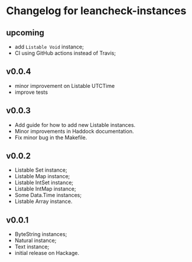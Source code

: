 Changelog for leancheck-instances
=================================

upcoming
--------

* add `Listable Void` instance;
* CI using GitHub actions instead of Travis;


v0.0.4
------

* minor improvement on Listable UTCTime
* improve tests


v0.0.3
------

* Add guide for how to add new Listable instances.
* Minor improvements in Haddock documentation.
* Fix minor bug in the Makefile.


v0.0.2
------

* Listable Set instance;
* Listable Map instance;
* Listable IntSet instance;
* Listable IntMap instance;
* Some Data.Time instances;
* Listable Array instance.


v0.0.1
------

* ByteString instances;
* Natural instance;
* Text instance;
* initial release on Hackage.
